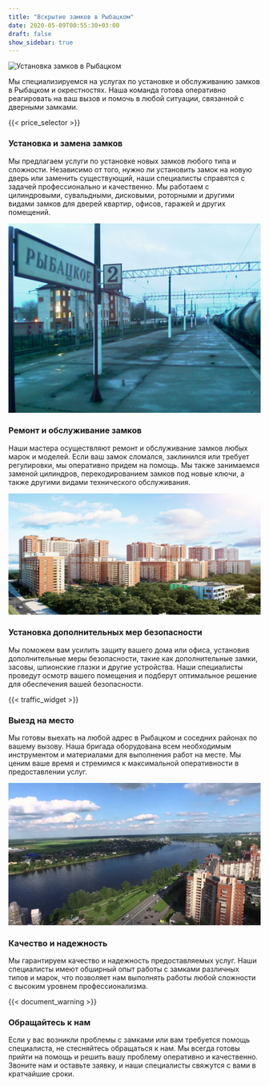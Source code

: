 ```yaml
---
title: "Вскрытие замков в Рыбацком"
date: 2020-05-09T00:55:30+03:00
draft: false
show_sidebar: true
---
```


![Установка замков в Рыбацком](Rybackoe1.jpg)

Мы специализируемся на услугах по установке и обслуживанию замков в Рыбацком и окрестностях. Наша команда готова оперативно реагировать на ваш вызов и помочь в любой ситуации, связанной с дверными замками.

{{< price_selector >}}

### Установка и замена замков

Мы предлагаем услуги по установке новых замков любого типа и сложности. Независимо от того, нужно ли установить замок на новую дверь или заменить существующий, наши специалисты справятся с задачей профессионально и качественно. Мы работаем с цилиндровыми, сувальдными, дисковыми, роторными и другими видами замков для дверей квартир, офисов, гаражей и других помещений.

![Установка замков в Рыбацком](Rybackoe2.jpg)

### Ремонт и обслуживание замков

Наши мастера осуществляют ремонт и обслуживание замков любых марок и моделей. Если ваш замок сломался, заклинился или требует регулировки, мы оперативно придем на помощь. Мы также занимаемся заменой цилиндров, перекодированием замков под новые ключи, а также другими видами технического обслуживания.

![Установка замков в Рыбацком](Rybackoe3.jpg)

### Установка дополнительных мер безопасности

Мы поможем вам усилить защиту вашего дома или офиса, установив дополнительные меры безопасности, такие как дополнительные замки, засовы, шпионские глазки и другие устройства. Наши специалисты проведут осмотр вашего помещения и подберут оптимальное решение для обеспечения вашей безопасности.

{{< traffic_widget >}}

### Выезд на место

Мы готовы выехать на любой адрес в Рыбацком и соседних районах по вашему вызову. Наша бригада оборудована всем необходимым инструментом и материалами для выполнения работ на месте. Мы ценим ваше время и стремимся к максимальной оперативности в предоставлении услуг.

![Установка замков в Рыбацком](Rybackoe4.jpg)

### Качество и надежность

Мы гарантируем качество и надежность предоставляемых услуг. Наши специалисты имеют обширный опыт работы с замками различных типов и марок, что позволяет нам выполнять работы любой сложности с высоким уровнем профессионализма.

{{< document_warning >}}

### Обращайтесь к нам

Если у вас возникли проблемы с замками или вам требуется помощь специалиста, не стесняйтесь обращаться к нам. Мы всегда готовы прийти на помощь и решить вашу проблему оперативно и качественно. Звоните нам и оставьте заявку, и наши специалисты свяжутся с вами в кратчайшие сроки.